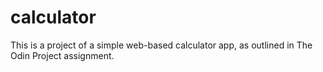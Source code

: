 # calculator

This is a project of a simple web-based calculator app, as outlined in The Odin Project assignment.